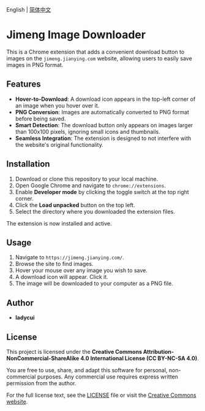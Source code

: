 English | [简体中文](README_zh-CN.md)

# Jimeng Image Downloader

This is a Chrome extension that adds a convenient download button to images on the `jimeng.jianying.com` website, allowing users to easily save images in PNG format.

## Features

-   **Hover-to-Download**: A download icon appears in the top-left corner of an image when you hover over it.
-   **PNG Conversion**: Images are automatically converted to PNG format before being saved.
-   **Smart Detection**: The download button only appears on images larger than 100x100 pixels, ignoring small icons and thumbnails.
-   **Seamless Integration**: The extension is designed to not interfere with the website's original functionality.

## Installation

1.  Download or clone this repository to your local machine.
2.  Open Google Chrome and navigate to `chrome://extensions`.
3.  Enable **Developer mode** by clicking the toggle switch at the top right corner.
4.  Click the **Load unpacked** button on the top left.
5.  Select the directory where you downloaded the extension files.

The extension is now installed and active.

## Usage

1.  Navigate to `https://jimeng.jianying.com/`.
2.  Browse the site to find images.
3.  Hover your mouse over any image you wish to save.
4.  A download icon will appear. Click it.
5.  The image will be downloaded to your computer as a PNG file.

## Author

-   **ladycui**

## License

This project is licensed under the **Creative Commons Attribution-NonCommercial-ShareAlike 4.0 International License (CC BY-NC-SA 4.0)**.

You are free to use, share, and adapt this software for personal, non-commercial purposes. Any commercial use requires express written permission from the author.

For the full license text, see the [LICENSE](LICENSE) file or visit the [Creative Commons website](http://creativecommons.org/licenses/by-nc-sa/4.0/).
